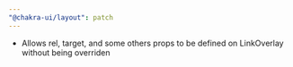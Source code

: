 ```yaml
---
"@chakra-ui/layout": patch
---
```


- Allows rel, target, and some others props to be defined on LinkOverlay without being overriden 
